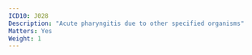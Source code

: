 ```yaml
---
ICD10: J028
Description: "Acute pharyngitis due to other specified organisms"
Matters: Yes
Weight: 1
---
```


